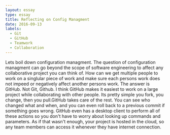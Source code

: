 ```yaml
---
layout: essay
type: essay
title: Reflecting on Config Managment
date: 2016-09-13
labels:
  - Git
  - GitHub
  - Teamwork
  - Collaboration
---
```


Lets boil down configuration managment. The question of configuration managment can go beyond the scope of software engineering to affect any collaborative project you can think of. How can we get multiple people to work on a singlular piece of work and make sure each persons work does not impeed or negatively affect another persons work. The answer is GitHub. Not Git, Github. I think GitHub makes it easiest to work on a large project while collaborating with other people. Its pretty simple you fork, you change, then you pull.GitHub takes care of the rest. You can see who changed what and when, and you can even roll back to a previous commit if something goes wrong. GitHub even has a desktop client to perform all of these actions so you don't have to worry about looking up commands and parameters. As if that wasn't enough, your project is hosted in the cloud, so any team members can access it whenever they have internet connection. 